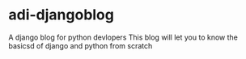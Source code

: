 # adi-djangoblog
A django blog for python devlopers
This blog will let you to know the basicsd of django and python from scratch 
